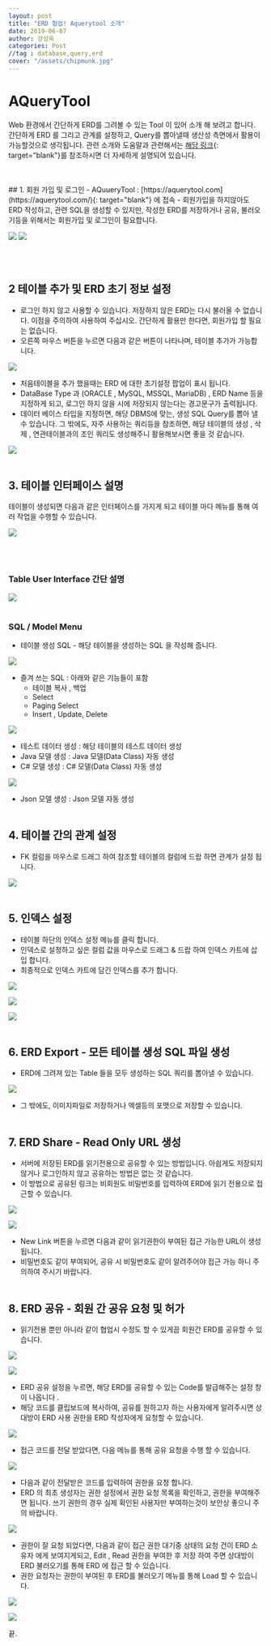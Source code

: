 ```yaml
---
layout: post
title: "ERD 협업! Aquerytool 소개"
date: 2019-06-07
author: 강성욱
categories: Post
//tag : database,query,erd
cover: "/assets/chipmunk.jpg"
---
```



# AQueryTool
Web 환경에서 간단하게 ERD를 그려볼 수 있는 Tool 이 있어 소개 해 보려고 합니다. 
간단하게 ERD 를 그리고 관계를 설정하고, Query를 뽑아낼때 생산성 측면에서  활용이 가능할것으로 생각됩니다. 
관련 소개와 도움말과 관련해서는 [해당 링크](https://aquerytool.com/help/index/){: target="blank"}를 참조하시면 더 자세하게 설명되어 있습니다. 

<br>
<br>
## 1. 회원 가입 및 로그인
- AQuueryTool : [https://aquerytool.com](https://aquerytool.com/){: target="blank"} 에 접속
- 회원가입을 하지않아도 ERD 작성하고, 관련 SQL을 생성할 수 있지만, 작성한 ERD를 저장하거나 공유, 불러오기등을 위해서는 회원가입 및 로그인이 필요합니다.

![](/assets/posting/20190611/Untitled-30cd790a-28ff-4517-8f5f-08d73b051108.png)
![](/assets/posting/20190611/Untitled-412d67c2-3e08-4fae-91f8-a905cde0c3c0.png)

<br><br>
## 2  테이블 추가 및 ERD 초기 정보 설정
- 로그인 하지 않고 사용할 수 있습니다. 저장하지 않은 ERD는 다시 불러올 수 없습니다.  이점을 주의하여 사용하여 주십시오. 간단하게 활용만 한다면, 회원가입 할 필요는 없습니다.
- 오른쪽 마우스 버튼을 누르면 다음과 같은 버튼이 나타나며, 테이블 추가가 가능합니다.

![](/assets/posting/20190611/Untitled-321b7e11-b3c4-4b14-96b5-52b8e8a4f239.png)

- 처음테이블을 추가 했을때는 ERD 에 대한 초기설정 팝업이 표시 됩니다.
- DataBase Type 과 (ORACLE , MySQL, MSSQL, MariaDB) , ERD Name 등을 지정하게 되고, 로그인 하지 않을 시에 저장되지 않는다는 경고문구가 출력됩니다.
- 데이터 베이스 타입을 지정하면, 해당 DBMS에 맞는, 생성 SQL Query를 뽑아 낼 수 있습니다. 그 밖에도, 자주 사용하는 쿼리등을 참조하면, 해당 테이블의 생성 , 삭제 , 연관테이블과의 조인 쿼리도 생성해주니 활용해보시면 좋을 것 같습니다.

![](/assets/posting/20190611/Untitled-f263d7ba-c842-4375-8db5-03b42c9dbebd.png)
<br><br>
## 3. 테이블 인터페이스 설명
테이블이 생성되면  다음과 같은 인터페이스를 가지게 되고 테이블 마다 메뉴를 통해 여러 작업을 수행할 수 있습니다. 

![](/assets/posting/20190611/Untitled-b1875d11-cd5a-44c1-9380-93c7389c267f.png)

<br><br>

### Table User Interface 간단 설명
![](/assets/posting/20190611/Untitled-a5b5830c-38bd-4708-b91d-a538d2a319b6.png)
<br><br>

### SQL / Model Menu
- 테이블 생성 SQL  - 해당 테이블을 생성하는 SQL 을 작성해 줍니다.

![](/assets/posting/20190611/Untitled-62fa686e-a445-43cb-89e9-59acafc7a064.png)

- 즐겨 쓰는 SQL  : 아래와 같은 기능들이 포함
    - 테이블 복사 , 백업
    - Select
    - Paging Select
    - Insert , Update, Delete

![](/assets/posting/20190611/Untitled-21c9ffbc-40f5-44e9-92c0-3ad0496c859c.png)

- 테스트 데이터 생성 : 해당 테이블의 테스트 데이터 생성 
- Java 모델 생성 : Java 모델(Data Class) 자동 생성
- C# 모델 생성 : C# 모델(Data Class) 자동 생성

![](/assets/posting/20190611/Untitled-25a91f05-0f01-4058-a52b-9814b78c22dc.png)

- Json 모델 생성 : Json 모델 자동 생성
<br><br>

## 4. 테이블 간의 관계 설정
- FK 컬럼을 마우스로 드래그 하여 참조할 테이블의 컬럼에 드랍 하면 관계가 설정 됩니다.

![](/assets/posting/20190611/Untitled-a38c859a-ba8c-44a8-a7a9-9389da624e37.png)
<br><br>

## 5. 인덱스 설정
- 테이블 하단의 인덱스 설정 메뉴를 클릭 합니다.
- 인덱스로 설정하고 싶은 컬럼 값을 마우스로 드래그 & 드랍 하여 인덱스 카트에 삽입 합니다.
- 최종적으로 인덱스 카트에 담긴 인덱스를 추가 합니다.

![](/assets/posting/20190611/Untitled-af0f6363-cde9-4927-9927-cbe390862375.png)

![](/assets/posting/20190611/Untitled-d2beec55-671c-490a-9948-5ac73c9fb263.png)

![](/assets/posting/20190611/Untitled-36c5ebfd-8da0-4c83-a1e4-b6dbe3f1f522.png)
<br><br>

## 6. ERD Export - 모든 테이블 생성 SQL 파일 생성
- ERD에 그려져 있는 Table 들을 모두 생성하는 SQL 쿼리를 뽑아낼 수 있습니다.

![](/assets/posting/20190611/Untitled-0e1909c5-cf12-4038-a11a-15e5d5d1ca6f.png)

- 그 밖에도, 이미지파일로 저장하거나 엑셀등의 포맷으로 저장할 수 있습니다.
<br><br>

## 7. ERD Share - Read Only URL 생성
- 서버에 저장된 ERD를 읽기전용으로 공유할 수 있는 방법입니다. 아쉽게도 저장되지 않거나 로그인하지 않고 공유하는 방법은 없는 것 같습니다.
- 이 방법으로 공유된 링크는 비회원도 비밀번호를 입력하여 ERD에 읽기 전용으로 접근할 수 있습니다.

![](/assets/posting/20190611/Untitled-b25b1471-3eca-4416-ac91-64c6326581be.png)

![](/assets/posting/20190611/Untitled-3aebb9bd-f454-4b3b-bcd0-c971a11b6b3f.png)

- New Link 버튼을 누르면 다음과 같이 읽기권한이 부여된 접근 가능한 URL이 생성 됩니다.
- 비밀번호도 같이 부여되어, 공유 시 비밀번호도 같이 알려주어야 접근 가능 하니 주의하여 주시기 바랍니다.
<br><br>

## 8. ERD 공유 - 회원 간 공유 요청 및 허가
- 읽기전용 뿐만 아니라 같이 협업시 수정도 할 수 있게끔 회원간 ERD를 공유할 수 있습니다.

![](/assets/posting/20190611/Untitled-f2df4eda-4714-4b2e-8b18-f3c591500fdc.png)

![](/assets/posting/20190611/Untitled-c9cdb230-28e6-485f-a785-67acddd4d0bc.png)

- ERD 공유 설정을 누르면, 해당 ERD를 공유할 수 있는 Code를 발급해주는 설정 창이 나옵니다 .
- 해당 코드를 클립보드에 복사하여, 공유를 원하고자 하는 사용자에게 알려주시면 상대방이 ERD 사용 권한을 ERD 작성자에게 요청할 수 있습니다.

![](/assets/posting/20190611/Untitled-4ef697cb-85d5-48b6-ae7b-83909a169d6d.png)

- 접근 코드를 전달 받았다면, 다음 메뉴를 통해 공유 요청을 수행 할 수 있습니다.

![](/assets/posting/20190611/Untitled-4e0d056f-10bc-4f9b-8019-9741c29bd7d9.png)

- 다음과 같이 전달받은 코드를 입력하여 권한을 요청 합니다.
- ERD 의 최초 생성자는 권한 설정에서 권한 요청 목록을 확인하고, 권한을 부여해주면 됩니다. 쓰기 권한의 경우 실제 확인된 사용자만 부여하는것이 보안상 좋으니 주의 바랍니다.

![](/assets/posting/20190611/Untitled-2108606d-de5b-4125-81b8-df0cbddc1779.png)

- 권한이 잘 요청 되었다면, 다음과 같이 접근 권한 대기중 상태의 요청 건이 ERD 소유자 에게 보여지게되고, Edit , Read 권한을 부여한 후 저장 하여 주면 상대방이 ERD 불러오기를 통해 ERD 에 접근 할 수 있습니다.
- 권한 요청자는 권한이 부여된 후 ERD를 불러오기 메뉴를 통해 Load 할 수 있습니다.

![](/assets/posting/20190611/Untitled-f53eedff-c1eb-40c3-a3f9-b667f9ca29ea.png)

![](/assets/posting/20190611/Untitled-6e00d9b8-f641-4c7f-8aed-6ceb8a86841c.png)

끝.